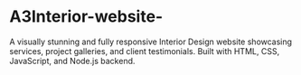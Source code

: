 # A3Interior-website-
A visually stunning and fully responsive Interior Design website showcasing services, project galleries, and client testimonials. Built with HTML, CSS, JavaScript, and Node.js backend.
